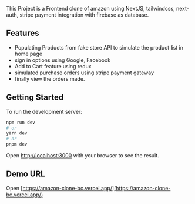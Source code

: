 This Project is a Frontend clone of amazon using NextJS, tailwindcss, next-auth, stripe payment integration with firebase as database.


## Features
- Populating Products from fake store API to simulate the product list in home page
- sign in options using Google, Facebook
- Add to Cart feature using redux
- simulated purchase orders using stripe payment gateway
- finally view the orders made.

## Getting Started

To run the development server:

```bash
npm run dev
# or
yarn dev
# or
pnpm dev
```
Open [http://localhost:3000](http://localhost:3000) with your browser to see the result.

## Demo URL
Open [https://amazon-clone-bc.vercel.app/](https://amazon-clone-bc.vercel.app/)